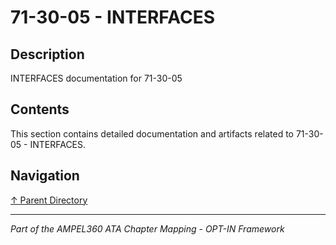 # 71-30-05 - INTERFACES

## Description

INTERFACES documentation for 71-30-05

## Contents

This section contains detailed documentation and artifacts related to 71-30-05 - INTERFACES.

## Navigation

[↑ Parent Directory](../README.md)

---

*Part of the AMPEL360 ATA Chapter Mapping - OPT-IN Framework*
